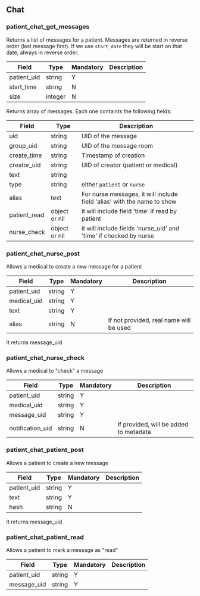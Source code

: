 
## Chat

### patient_chat_get_messages

Returns a list of messages for a patient.
Messages are returned in reverse order (last message first). If we use `start_date` they will be start on that date, always in reverse order.

|Field|Type|Mandatory|Description
|---|---|---|---
|patient_uid|string|Y|
|start_time|string|N
|size|integer|N

Returns array of messages. Each one containts the following fields:

|Field|Type|Description
|---|---|---
|uid|string|UID of the message
|group_uid|string|UID of the message room
|create_time|string|Timestamp of creation
|creator_uid|string|UID of creator (patient or medical)
|text|string|
|type|string|either `patient` or `nurse`
|alias|text|For nurse messages, it will include field 'alias' with the name to show
|patient_read|object or nil|it will include field 'time' if read by patient
|nurse_check|object or nil|it will include fields 'nurse_uid' and 'time' if checked by nurse


### patient_chat_nurse_post

Allows a medical to create a new message for a patient

|Field|Type|Mandatory|Description
|---|---|---|---
|patient_uid|string|Y|
|medical_uid|string|Y|
|text|string|Y|
|alias|string|N|If not provided, real name will be used

It returns message_uid

### patient_chat_nurse_check

Allows a medical to "check" a message

|Field|Type|Mandatory|Description
|---|---|---|---
|patient_uid|string|Y|
|medical_uid|string|Y|
|message_uid|string|Y|
|notification_uid|string|N|If provided, will be added to metadata

### patient_chat_patient_post

Allows a patient to create a new message

|Field|Type|Mandatory|Description
|---|---|---|---
|patient_uid|string|Y|
|text|string|Y|
|hash|string|N

It returns message_uid

### patient_chat_patient_read

Allows a patient to mark a message as "read"

|Field|Type|Mandatory|Description
|---|---|---|---
|patient_uid|string|Y|
|message_uid|string|Y|

